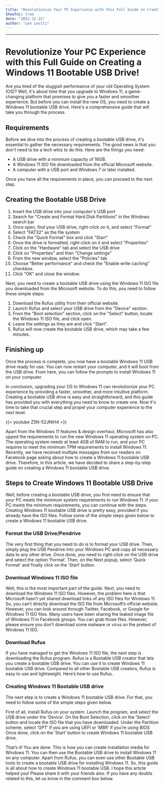 ```yaml
---
title: "Revolutionize Your PC Experience with this Full Guide on Creating a Windows 11 Bootable USB Drive!"
ShowToc: true 
date: "2022-12-22"
author: "Leo Levitz"
---
```

*****
# Revolutionize Your PC Experience with this Full Guide on Creating a Windows 11 Bootable USB Drive!

Are you tired of the sluggish performance of your old Operating System (OS)? Well, it's about time that you upgrade to Windows 11, a game-changing platform that promises to give you a faster and smoother experience. But before you can install the new OS, you need to create a Windows 11 bootable USB drive. Here's a comprehensive guide that will take you through the process.

## Requirements

Before we dive into the process of creating a bootable USB drive, it's essential to gather the necessary requirements. The good news is that you don't need to be a tech whiz to do this. Here are the things you need:

- A USB drive with a minimum capacity of 16GB.
- A Windows 11 ISO file downloaded from the official Microsoft website.
- A computer with a USB port and Windows 7 or later installed.

Once you have all the requirements in place, you can proceed to the next step.

## Creating the Bootable USB Drive

1. Insert the USB drive into your computer's USB port
2. Search for "Create and Format Hard Disk Partitions" in the Windows search bar
3. Once open, find your USB drive, right-click on it, and select "Format"
4. Select "FAT32" as the file system
5. Check the "Quick Format" box and click "Start"
6. Once the drive is formatted, right-click on it and select "Properties"
7. Click on the "Hardware" tab and select the USB drive
8. Click on "Properties" and then "Change settings"
9. From the new window, select the "Policies" tab 
10. Choose "Better performance" and check the "Enable write caching" checkbox.
11. Click "OK" and close the window.

Next, you need to create a bootable USB drive using the Windows 11 ISO file you downloaded from the Microsoft website. To do this, you need to follow these simple steps:

1. Download the Rufus utility from their official website.
2. Launch Rufus and select your USB drive from the "Device" section.
3. From the "Boot selection" section, click on the "Select" button, locate the Windows 11 ISO file, and click open.
4. Leave the settings as they are and click "Start".
5. Rufus will now create the bootable USB drive, which may take a few minutes.

## Finishing up

Once the process is complete, you now have a bootable Windows 11 USB drive ready for use. You can now restart your computer, and it will boot from the USB drive. From here, you can follow the prompts to install Windows 11 on your computer.

In conclusion, upgrading your OS to Windows 11 can revolutionize your PC experience by providing a faster, smoother, and more intuitive platform. Creating a bootable USB drive is easy and straightforward, and this guide has provided you with everything you need to know to create one. Now it's time to take that crucial step and propel your computer experience to the next level.

{{< youtube Z5N-52JNIH4 >}} 



Apart from the Windows 11 features & design overhaul, Microsoft has also upped the requirements to run the new Windows 11 operating system on PC. The operating system needs at least 4GB of RAM to run, and your PC requires to meet the minimum TPM requirements to install Windows 11.
Recently, we have received multiple messages from our readers on Facebook page asking about how to create a Windows 11 bootable USB drive. Therefore, in this article, we have decided to share a step-by-step guide on creating a Windows 11 bootable USB drive.

 
## Steps to Create Windows 11 Bootable USB Drive


Well, before creating a bootable USB drive, you first need to ensure that your PC meets the minimum system requirements to run Windows 11.
If your PC meets the minimum requirements, you can continue with the steps. Creating Windows 11 bootable USB drive is pretty easy, provided if you already have the ISO files. Follow some of the simple steps given below to create a Windows 11 bootable USB drive.

 
### Format the USB Drive/Pendrive



The very first thing that you need to do is to format your USB drive. Then, simply plug the USB Pendrive into your Windows PC and copy all necessary data to any other drive.
Once done, you need to right-click on the USB drive and select the option ‘Format‘. Then, on the Next popup, select ‘Quick Format’ and finally click on the ‘Start‘ button.

 
### Download Windows 11 ISO file



Well, this is the most important part of the guide. Next, you need to download the Windows 11 ISO files. However, the problem here is that Microsoft hasn’t yet shared download links of any ISO files for Windows 11.
So, you can’t directly download the ISO file from Microsoft’s official website. However, you can look around through Twitter, Facebook, or Google for Windows 11 ISO files.
Many users have been sharing the leaked image file of Windows 11 in Facebook groups. You can grab those files. However, please ensure you don’t download some malware or virus on the pretext of Windows 11 ISO.

 
### Download Rufus



If you have managed to get the Windows 11 ISO file, the next step is downloading the Rufus program. Rufus is a Bootable USB creator that lets you create a bootable USB drive. You can use it to create Windows 11 bootable USB drive.
Compared to all other Bootable USB creators, Rufus is easy to use and lightweight. Here’s how to use Rufus.

 
### Creating Windows 11 Bootable USB drive


The next step is to create a Windows 11 bootable USB drive. For that, you need to follow some of the simple steps given below.


 

First of all, install Rufus on your system. Launch the program, and select the USB drive under the ‘Device’.
On the Boot Selection, click on the ‘Select’ button and locate the ISO file that you have downloaded.
Under the Partition scheme, select ‘GPT’ if you are using UEFI or ‘MBR’ if you’re using BIOS
Once done, click on the ‘Start’ button to create Windows 11 bootable USB drive.



That’s it! You are done. This is how you can create installation media for Windows 11. You can then use the Bootable USB drive to install Windows 11 on any computer.
Apart from Rufus, you can even use other Bootable USB tools to create a bootable USB drive for installing Windows 11.
So, this guide is all about how to create Windows 11 bootable USB. I hope this article helped you! Please share it with your friends also. If you have any doubts related to this, let us know in the comment box below.




